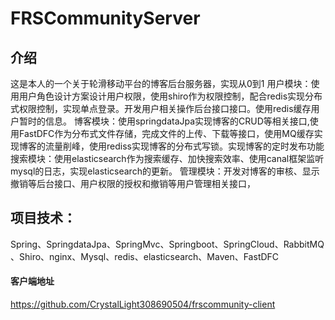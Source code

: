 # FRSCommunityServer

## 介绍
这是本人的一个关于轮滑移动平台的博客后台服务器，实现从0到1
用户模块：使用用户角色设计方案设计用户权限，使用shiro作为权限控制，配合redis实现分布式权限控制，实现单点登录。开发用户相关操作后台接口接口。使用redis缓存用户暂时的信息。
博客模块：使用springdataJpa实现博客的CRUD等相关接口,使用FastDFC作为分布式文件存储，完成文件的上传、下载等接口，使用MQ缓存实现博客的流量削峰，使用rediss实现博客的分布式写锁。实现博客的定时发布功能
搜索模块：使用elasticsearch作为搜索缓存、加快搜索效率、使用canal框架监听mysql的日志，实现elasticsearch的更新。
管理模块：开发对博客的审核、显示撤销等后台接口、用户权限的授权和撤销等用户管理相关接口，

## 项目技术：
Spring、SpringdataJpa、SpringMvc、Springboot、SpringCloud、RabbitMQ 、Shiro、nginx、Mysql、redis、elasticsearch、Maven、FastDFC





#### 客户端地址
https://github.com/CrystalLight308690504/frscommunity-client
